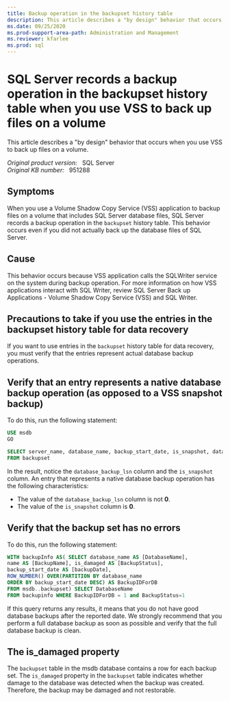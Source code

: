 ```yaml
---
title: Backup operation in the backupset history table
description: This article describes a "by design" behavior that occurs when you use VSS to back up files on a volume.
ms.date: 09/25/2020
ms.prod-support-area-path: Administration and Management
ms.reviewer: kfarlee
ms.prod: sql
---
```

# SQL Server records a backup operation in the backupset history table when you use VSS to back up files on a volume

This article describes a "by design" behavior that occurs when you use VSS to back up files on a volume.

_Original product version:_ &nbsp; SQL Server  
_Original KB number:_ &nbsp; 951288

## Symptoms

When you use a Volume Shadow Copy Service (VSS) application to backup files on a volume that includes SQL Server database files, SQL Server records a backup operation in the `backupset` history table. This behavior occurs even if you did not actually back up the database files of SQL Server.

## Cause

This behavior occurs because VSS application calls the SQLWriter service on the system during backup operation. For more information on how VSS applications interact with SQL Writer, review SQL Server Back up Applications - Volume Shadow Copy Service (VSS) and SQL Writer.

## Precautions to take if you use the entries in the backupset history table for data recovery

If you want to use entries in the `backupset` history table for data recovery, you must verify that the entries represent actual database backup operations.

## Verify that an entry represents a native database backup operation (as opposed to a VSS snapshot backup)

To do this, run the following statement:

```sql
USE msdb
GO

SELECT server_name, database_name, backup_start_date, is_snapshot, database_backup_lsn
FROM backupset
```

In the result, notice the `database_backup_lsn` column and the `is_snapshot` column. An entry that represents a native database backup operation has the following characteristics:

- The value of the `database_backup_lsn` column is not **0**.
- The value of the `is_snapshot` column is **0**.

## Verify that the backup set has no errors

To do this, run the following statement:

```sql
WITH backupInfo AS( SELECT database_name AS [DatabaseName],
name AS [BackupName], is_damaged AS [BackupStatus],
backup_start_date AS [backupDate],
ROW_NUMBER() OVER(PARTITION BY database_name
ORDER BY backup_start_date DESC) AS BackupIDForDB
FROM msdb..backupset) SELECT DatabaseName
FROM backupinfo WHERE BackupIDForDB = 1 and BackupStatus=1
```

If this query returns any results, it means that you do not have good database backups after the reported date. We strongly recommend that you perform a full database backup as soon as possible and verify that the full database backup is clean.

## The is_damaged property

The `backupset` table in the msdb database contains a row for each backup set. The `is_damaged` property in the `backupset` table indicates whether damage to the database was detected when the backup was created. Therefore, the backup may be damaged and not restorable.

